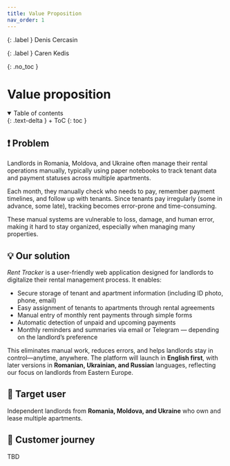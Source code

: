 ```yaml
---
title: Value Proposition
nav_order: 1
---
```

{: .label }
Denis Cercasin

{: .label }
Caren Kedis

{: .no_toc }
# Value proposition

<details open markdown="block">
{: .text-delta }
<summary>Table of contents</summary>
+ ToC
{: toc }
</details>

## ❗ Problem

Landlords in Romania, Moldova, and Ukraine often manage their rental operations manually, typically using paper notebooks to track tenant data and payment statuses across multiple apartments. 

Each month, they manually check who needs to pay, remember payment timelines, and follow up with tenants. Since tenants pay irregularly (some in advance, some late), tracking becomes error-prone and time-consuming. 

These manual systems are vulnerable to loss, damage, and human error, making it hard to stay organized, especially when managing many properties.


## 💡 Our solution

*Rent Tracker* is a user-friendly web application designed for landlords to digitalize their rental management process. It enables:
- Secure storage of tenant and apartment information (including ID photo, phone, email)
- Easy assignment of tenants to apartments through rental agreements
- Manual entry of monthly rent payments through simple forms
- Automatic detection of unpaid and upcoming payments
- Monthly reminders and summaries via email or Telegram — depending on the landlord’s preference

This eliminates manual work, reduces errors, and helps landlords stay in control—anytime, anywhere. The platform will launch in **English first**, with later versions in **Romanian, Ukrainian, and Russian** languages, reflecting our focus on landlords from Eastern Europe.

## 🎯 Target user

Independent landlords from **Romania, Moldova, and Ukraine** who own and lease multiple apartments.

## 🧭 Customer journey

TBD